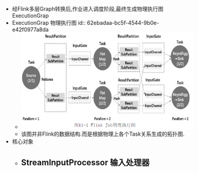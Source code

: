 - 经Flink多层Graph转换后,作业进入调度阶段,最终生成物理执行图 ExecutionGrap
- ExecutionGrap 物理执行图
  id:: 62ebadaa-bc5f-4544-9b0e-e42f0977a8da
	- ![image.png](../assets/image_1659612659290_0.png)
	- 该图并非Flink的数据结构.而是根据物理上各个Task关系生成的拓扑图.
- 核心对象
	- StreamInputProcessor 输入处理器
		-